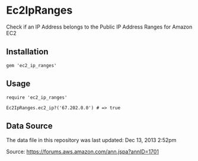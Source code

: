 # Ec2IpRanges

Check if an IP Address belongs to the Public IP Address Ranges for Amazon EC2

## Installation

    gem 'ec2_ip_ranges'


## Usage

    require 'ec2_ip_ranges'

    Ec2IpRanges.ec2_ip?('67.202.0.0') # => true

## Data Source

The data file in this repository was last updated: Dec 13, 2013 2:52pm

Source: https://forums.aws.amazon.com/ann.jspa?annID=1701
